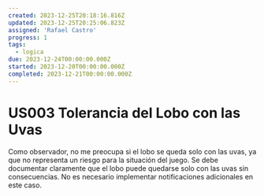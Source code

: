 ```yaml
---
created: 2023-12-25T20:18:16.816Z
updated: 2023-12-25T20:25:06.823Z
assigned: 'Rafael Castro'
progress: 1
tags:
  - logica
due: 2023-12-24T00:00:00.000Z
started: 2023-12-20T00:00:00.000Z
completed: 2023-12-21T00:00:00.000Z
---
```


# US003 Tolerancia del Lobo con las Uvas

Como observador, no me preocupa si el lobo se queda solo con las uvas, ya que no representa un riesgo para la situación del juego.
Se debe documentar claramente que el lobo puede quedarse solo con las uvas sin consecuencias. 
No es necesario implementar notificaciones adicionales en este caso.

